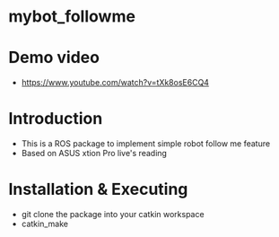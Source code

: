 # mybot_followme

# Demo video
* https://www.youtube.com/watch?v=tXk8osE6CQ4

# Introduction
* This is a ROS package to implement simple robot follow me feature
* Based on ASUS xtion Pro live's reading

# Installation & Executing
* git clone the package into your catkin workspace
* catkin_make
